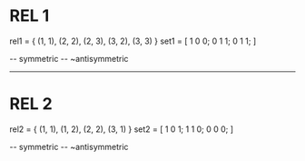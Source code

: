 
# REL 1
rel1 = { (1, 1), (2, 2), (2, 3), (3, 2), (3, 3) }
set1 = [ 1 0 0; 0 1 1; 0 1 1; ]

-- symmetric
-- ~antisymmetric

- - -

# REL 2

rel2 = { (1, 1), (1, 2), (2, 2), (3, 1) }
set2 = [ 1 0 1; 1 1 0; 0 0 0; ]

--  symmetric
-- ~antisymmetric
